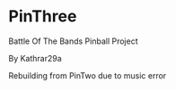 # PinThree
Battle Of The Bands Pinball Project

By Kathrar29a

Rebuilding from PinTwo due to music error
